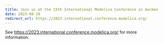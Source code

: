 ```yaml
---
title: Join us at the 15th International Modelica Conference in Aachen, Oct 9-11, 2023
date: 2023-08-10
redirect_url: https://2023.international.conference.modelica.org/
---
```


See https://2023.international.conference.modelica.org/ for more information.
